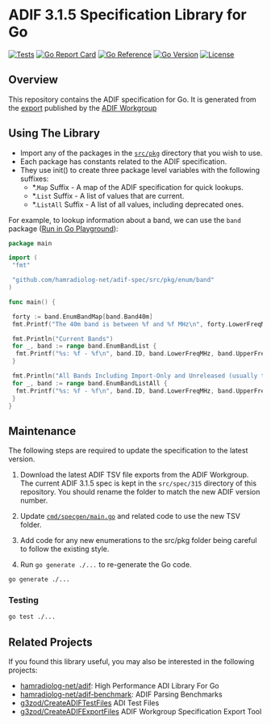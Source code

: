 # ADIF 3.1.5 Specification Library for Go

[![Tests](https://github.com/hamradiolog-net/adif-spec/actions/workflows/test.yml/badge.svg)](https://github.com/hamradiolog-net/adif-spec/actions/workflows/test.yml)
[![Go Report Card](https://goreportcard.com/badge/github.com/hamradiolog-net/adif-spec)](https://goreportcard.com/report/github.com/hamradiolog-net/adif-spec)
[![Go Reference](https://pkg.go.dev/badge/github.com/hamradiolog-net/adif-spec.svg)](https://pkg.go.dev/github.com/hamradiolog-net/adif-spec)
[![Go Version](https://img.shields.io/github/go-mod/go-version/hamradiolog-net/adif-spec)](https://github.com/hamradiolog-net/adif-spec/blob/main/go.mod)
[![License](https://img.shields.io/github/license/hamradiolog-net/adif-spec)](https://github.com/hamradiolog-net/adif-spec/blob/main/LICENSE)

## Overview

This repository contains the ADIF specification for Go.
It is generated from the [export](https://adif.org.uk/315/ADIF_315_resources_2024_11_28.zip) published by the [ADIF Workgroup](https://www.adif.org/)

## Using The Library

- Import any of the packages in the [`src/pkg`](src/pkg) directory that you wish to use.
- Each package has constants related to the ADIF specification.
- They use init() to create three package level variables with the following suffixes:
  - *.`Map` Suffix - A map of the ADIF specification for quick lookups.
  - *.`List` Suffix - A list of values that are current.
  - *.`ListAll` Suffix - A list of all values, including deprecated ones.

For example, to lookup information about a band, we can use the `band` package ([Run in Go Playground](https://go.dev/play/p/5tPOX3wSCpK)):

```go
package main

import (
 "fmt"

 "github.com/hamradiolog-net/adif-spec/src/pkg/enum/band"
)

func main() {

 forty := band.EnumBandMap[band.Band40m]
 fmt.Printf("The 40m band is between %f and %f MHz\n", forty.LowerFreqMHz, forty.UpperFreqMHz)

 fmt.Println("Current Bands")
 for _, band := range band.EnumBandList {
  fmt.Printf("%s: %f - %f\n", band.ID, band.LowerFreqMHz, band.UpperFreqMHz)
 }

 fmt.Println("All Bands Including Import-Only and Unreleased (usually this is the same as EnumBandList)")
 for _, band := range band.EnumBandListAll {
  fmt.Printf("%s: %f - %f\n", band.ID, band.LowerFreqMHz, band.UpperFreqMHz)
 }
}

```

## Maintenance

The following steps are required to update the specification to the latest version.

1. Download the latest ADIF TSV file exports from the ADIF Workgroup.  The current ADIF 3.1.5 spec is kept in the `src/spec/315` directory of this repository. You should rename the folder to match the new ADIF version number.

2. Update [`cmd/specgen/main.go`](src/cmd/specgen/main.go) and related code to use the new TSV folder.

3. Add code for any new enumerations to the src/pkg folder being careful to follow the existing style.

4. Run `go generate ./...` to re-generate the Go code.

```sh
go generate ./...
```

### Testing

```sh
go test ./...
```

## Related Projects

If you found this library useful, you may also be interested in the following projects:

- [hamradiolog-net/adif](https://github.com/hamradiolog-net/adif): High Performance ADI Library For Go
- [hamradiolog-net/adif-benchmark](https://github.com/hamradiolog-net/adif-benchmark): ADIF Parsing Benchmarks
- [g3zod/CreateADIFTestFiles](https://github.com/g3zod/CreateADIFTestFiles) ADI Test Files
- [g3zod/CreateADIFExportFiles](https://github.com/g3zod/CreateADIFExportFiles) ADIF Workgroup Specification Export Tool
